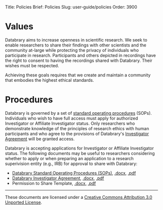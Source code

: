 Title: Policies
Brief: Policies
Slug: user-guide/policies
Order: 3900

# Values

Databrary aims to increase openness in scientific research. We seek to enable researchers to share their findings with other scientists and the community at-large while protecting the privacy of individuals who participate in research. Participants and others depicted in recordings have the right to consent to having the recordings shared with Databrary. Their wishes must be respected.

Achieving these goals requires that we create and maintain a community that embodies the highest ethical standards.

# Procedures

Databrary is governed by a set of [standard operating procedures](/user-guide/policies/standard-operating-procedures.html) (SOPs). Individuals who wish to have full access must apply for authorized Investigator or Affiliate Investigator status. Only researchers who demonstrate knowledge of the principles of research ethics with human participants and who agree to the provisions of Databrary's <a href="/user-guide/policies/investigator-agreement.html">Investigator Agreement</a> will be granted access.

Databrary is accepting applications for Investigator or Affiliate Investigator status. The following documents may be useful to researchers considering whether to apply or when preparing an application to a research superivision entity (e.g., IRB) for approval to share with Databrary:

- [Databrary Standard Operating Procedures (SOPs)](/user-guide/policies/standard-operating-procedures.html), [.docx](/policies/standard-operating-proceedures.docx), [.pdf](/policies/standard-operating-proceedures.pdf)
- [Databrary Investigator Agreement](/user-guide/policies/investigator-agreement.html), [.docx](/policies/investigator-agreement.docx), [.pdf](/policies/investigator-agreement.pdf)
- Permission to Share Template, [.docx](/policies/release-template.docx), [.pdf](/policies/release-template.pdf)

----

<p class="legal"><span xmlns:dct="http://purl.org/dc/terms/" property="dct:title">These documents</span> are licensed under a <a rel="license" href="http://creativecommons.org/licenses/by/3.0/deed.en_US">Creative Commons Attribution 3.0 Unported License</a>.</p>
